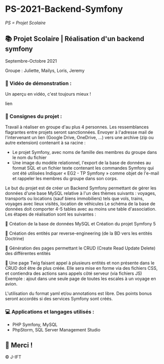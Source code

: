 # PS-2021-Backend-Symfony

*PS = Projet Scolaire*

## 📚 Projet Scolaire | Réalisation d'un backend symfony

Septembre-Octobre 2021

Groupe : Juliette, Mailys, Loris, Jeremy

### 📎 Vidéo de démonstration :

Un aperçu en vidéo, c'est toujours mieux !

lien

### 📌 Consignes du projet :

Travail à réaliser en groupe d'au plus 4 personnes. Les ressemblances flagrantes entre projets seront sanctionnées.
Envoyer à l'adresse mail de l'intervenant un lien (Google Drive, OneDrive, ...) vers une archive (zip ou autre extension) contenant à sa racine :
  - Le projet Symfony, avec noms de famille des membres du groupe dans le nom du fichier
  - Une image du modèle relationnel, l'export de la base de données au format SQL et un fichier texte contenant les commandes Symfony qui ont été utilisées
Indiquer « EG2 - TP Symfony » comme objet de l'e-mail et rappeler les membres du groupe dans son corps.

Le but du projet est de créer un Backend Symfony permettant de gérer les données d'une base MySQL relative à l'un des thèmes suivants : voyages, transports ou locations (sauf biens immobiliers) tels que vols, trains, voyages avec lieux visités, location de véhicules Le schéma de la base de données doit comporter 4-5 tables avec au moins une table d'association.
Les étapes de réalisation sont les suivantes :

🔘 Création de la base de données MySQL et Création du projet Symfony 5

🔘 Création des entités par reverse-engineering (de la BD vers les entités Doctrine)

🔘 Génération des pages permettant le CRUD (Create Read Update Delete) des différentes entités

🔘 Une page Twig faisant appel à plusieurs entités et non présente dans le CRUD doit être de plus créée. Elle sera mise en forme via des fichiers CSS, et contiendra des actions sans appels côté serveur (via fichiers JS) Exemple : ajout dans une seule page de toutes les escales à un voyage en avion.

L'utilisation du format yaml et/ou annotations est libre. Des points bonus seront accordés si des services Symfony sont créés.

### 💻 Applications et langages utilisés :

+ PHP Symfony, MySQL
+ PhpStorm, SQL Server Management Studio




## 🌸 Merci !
© J-IFT
